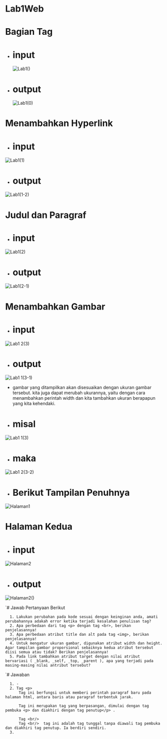 # Lab1Web
# Bagian Tag
- # input

  ![Lab1()](https://user-images.githubusercontent.com/56524838/112591666-43657480-8e37-11eb-8cba-30ec1f3c4515.png)

- # output 

  ![Lab1(0)](https://user-images.githubusercontent.com/56524838/112592022-ddc5b800-8e37-11eb-839c-caf4b3caa518.PNG)

# Menambahkan Hyperlink
- # input

 ![Lab1(1)](https://user-images.githubusercontent.com/56524838/112592077-f3d37880-8e37-11eb-9656-675277c7481d.PNG)

- # output

 ![Lab1(1-2)](https://user-images.githubusercontent.com/56524838/112592289-5462b580-8e38-11eb-81f2-cabc9f5dd7d0.PNG)

# Judul dan Paragraf
- # input

![Lab1(2)](https://user-images.githubusercontent.com/56524838/112592397-7b20ec00-8e38-11eb-8267-d631139585b5.PNG)

- # output

![Lab1(2-1)](https://user-images.githubusercontent.com/56524838/112592837-334e9480-8e39-11eb-8934-3f26b10ca31f.PNG)

# Menambahkan Gambar
- # input

![Lab1 2(3)](https://user-images.githubusercontent.com/56524838/112593693-70ffed00-8e3a-11eb-941b-42fd8783f617.PNG)

- # output

![Lab1 1(3-1)](https://user-images.githubusercontent.com/56524838/112593308-e1f2d500-8e39-11eb-98b8-dd821ade5e92.PNG)

- gambar yang ditampilkan akan disesuaikan dengan ukuran gambar tersebut. kita juga dapat merubah ukurannya, yaitu dengan cara menambahkan perintah width dan kita tambahkan ukuran berapapun yang kita kehendaki.

- # misal

 ![Lab1 1(3)](https://user-images.githubusercontent.com/56524838/112593811-9e4c9b00-8e3a-11eb-8d4a-e48e2bdf05eb.PNG)
 
 - # maka

  ![Lab1 2(3-2)](https://user-images.githubusercontent.com/56524838/112593989-d653de00-8e3a-11eb-8f4d-a04b8fb753eb.PNG)
  
  
  
  
  
  - # Berikut Tampilan Penuhnya

  ![Halaman1](https://user-images.githubusercontent.com/56524838/112594303-4e220880-8e3b-11eb-91ff-34ca833bd6b5.PNG)
  
  
  
  # Halaman Kedua
  
  - # input

  ![Halaman2](https://user-images.githubusercontent.com/56524838/112594500-a527dd80-8e3b-11eb-938f-879435df02f5.PNG)
  
  - # output

  ![Halaman2()](https://user-images.githubusercontent.com/56524838/112594598-c38dd900-8e3b-11eb-9378-57602cf26ef8.PNG)



`# Jawab Pertanyaan Berikut

      1. Lakukan perubahan pada kode sesuai dengan keinginan anda, amati perubahannya adakah error ketika terjadi kesalahan penulisan tag?
      2. Apa perbedaan dari tag <p> dengan tag <br>, berikan penjelasannya!
      3. Apa perbedaan atribut title dan alt pada tag <img>, berikan penjelasannya!
      4. Untuk mengatur ukuran gambar, digunakan atribut width dan height. Agar tampilan gambar proporsional sebaiknya kedua atribut tersebut diisi semua atau tidak? Berikan penjelasannya!
      5. Pada link tambahkan atribut target dengan nilai atribut bervariasi ( _blank, _self, _top, _parent ), apa yang terjadi pada masing-masing nilai antribut tersebut?

`# Jawaban

      1. -
      2. Tag <p>
          Tag ini berfungsi untuk memberi perintah paragraf baru pada halaman html, antara baris atau paragraf terbentuk jarak.

          Tag ini merupakan tag yang berpasangan, dimulai dengan tag pembuka <p> dan diakhiri dengan tag penutup</p> . 
          
          Tag <br/>
          Tag <br/>  tag ini adalah tag tunggal tanpa diawali tag pembuka dan diakhiri tag penutup. Ia berdiri sendiri.
      3. 
